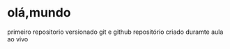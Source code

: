 # olá,mundo
 primeiro repositorio versionado git e github
 repositório criado duramte aula ao vivo 
